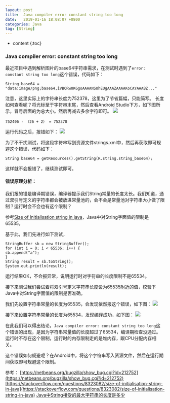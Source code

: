 ```yaml
---
layout: post
title:  Java compiler error constant string too long
date:   2019-01-16 18:08:07 +0800
categories: Java
tag: [String]
---
```


* content
{:toc}



### Java compiler error: constant string too long

最近项目中遇到解析图片的base64字符串需求，在测试时遇到了`error: constant string too long`这个错误，代码如下：
```
String base64 = "data:image/png;base64,iVBORw0KGgoAAAANSUhEUgAAAZAAAAKoCAYAAABZ..."
```
注意，这里实际上的字符串长度为752378，这里为了节省篇幅，只能简写。
长度如何查看呢？将光标至于字符串末尾，然后查看Android Studio下方，如下图所示，冒号后面的为总大小。然后再减去多余字符即可。
![](https://tinytongtong-1255688482.cos.ap-beijing.myqcloud.com/WX20190116-173832.png)

```
752406 - （26 + 2） = 752378
```
运行代码之后，报错如下：
![](https://tinytongtong-1255688482.cos.ap-beijing.myqcloud.com/WX20190116-174245.png)

为了不干扰测试，将这段字符串写到资源文件strings.xml中，然后再获取即可规避这个错误，代码如下：
```
String base64 = getResources().getString(R.string.string_base64);
```
这样就不会报错了，继续测试即可。

#### 错误原理分析：
我们报的错是编译期错误，编译器提示我们String常量的长度太长。我们知道，通过双引号定义的字符串都会被放进常量池的，会不会是常量池对字符串大小做了限制？运行时会不会也有这个限制？

参考[Size of Initialisation string in java](https://stackoverflow.com/questions/8323082/size-of-initialisation-string-in-java)，Java中对String字面值的限制是65535。

基于此，我们先进行如下测试，
```
StringBuffer sb = new StringBuffer();
for (int i = 0; i < 65536; i++) {
sb.append("a");
}
String result = sb.toString();
System.out.println(result);
```
运行结果OK，不会报异常，说明运行时对字符串的长度限制不是65534。

接下来测试我们尝试着将双引号定义字符串长度设为65535附近的值，校验下Java中对String字面值的限制是否准确。

我们先设置字符串常量的长度为65535，会发现依然报这个错误，如下图：
![](https://tinytongtong-1255688482.cos.ap-beijing.myqcloud.com/WX20190116-180149.png)

接下来设置字符串常量的长度为65534，发现编译成功，如下图：
![](https://tinytongtong-1255688482.cos.ap-beijing.myqcloud.com/WX20190116-180256.png)

在此我们可以得出结论，`Java compiler error: constant string too long`这个错误的出现，是因为字符串常量值的长度超过了65534，编译期检查没通过。运行时不存在这个限制，运行时的内存限制走的是堆内存，跟CPU分配内存相关。

这个错误如何规避呢？在Android中，将这个字符串写入资源文件，然后在运行期间获取即可规避这个限制。

参考：
[https://netbeans.org/bugzilla/show_bug.cgi?id=212752](https://netbeans.org/bugzilla/show_bug.cgi?id=212752)
[https://stackoverflow.com/questions/8323082/size-of-initialisation-string-in-java](https://stackoverflow.com/questions/8323082/size-of-initialisation-string-in-java)
[Java中String接受的最大字符串的长度是多少](https://blog.csdn.net/wolfking0608/article/details/78583944)

